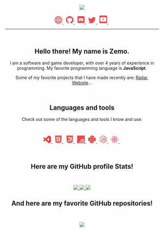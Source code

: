 <p align="center">
    <a href="https://zemo.ga">
        <img src="./assets/banners/Banner.gif/" width="500px" />
    </a>
</p>
<p align="center">
    <a href="https://zemo.ga/">
        <img src="./assets/icons/other/link-solid.svg/" width="25px" />
    </a>
    &nbsp;
    <a href="https://github.com/Zemo2311/">
        <img src="./assets/icons/other/github-solid.svg/" width="25px" />
    </a>
    &nbsp;
    <a href="https://discord.com/channels/@me/759462735657697281">
        <img src="./assets/icons/other/discord-solid.svg/" width="25px" />
    </a>
    &nbsp;
    <a href="https://twitter.com//">
        <img src="./assets/icons/other/twitter-solid.svg/" width="25px" />
    </a>
    &nbsp;
    <a href="https://www.youtube.com/channel//">
        <img src="./assets/icons/other/youtube-solid.svg/" width="25px" />
    </a>
    &nbsp;
    
</p>

<hr />
&nbsp;

<h2 align="center">
    Hello there! My name is <strong>Zemo</strong>.
</h2>
<p align="center">
    I am a software and game developer, with over 4 years of experience in programming. My favorite programming language is <strong>JavaScript</strong>.
</p>
<p align="center">
    Some of my favorite projects that I have made recently are:
    <a href="https://tref.ga/">Radar</a>,
    <a href="https://zemo.ga">Website</a>...
</p>

&nbsp;

<h2 align="center">
    Languages and tools
</h2>
<p align="center">
    Check out some of the languages and tools I know and use:
</p>

&nbsp;

<p align="center">
    <a href="https://code.visualstudio.com/">
        <img src="./assets/icons/tools/visualstudiocode.svg/" width="25px" />
    </a>
    &nbsp;
    <a href="https://en.wikipedia.org/wiki/HTML5/">
        <img src="./assets/icons/languages/html5.svg/" width="25px" />
    </a>
    &nbsp;
    <a href="https://en.wikipedia.org/wiki/CSS/">
        <img src="./assets/icons/languages/css3.svg/" width="25px" />
    </a>
    &nbsp;
    <a href="https://www.javascript.com/">
        <img src="./assets/icons/languages/javascript.svg/" width="25px" />
    </a>
    &nbsp;
    <a href="https://www.python.org/">
        <img src="./assets/icons/languages/python.svg/" width="25px" />
    </a>
    &nbsp;
    <a href="https://www.nodejs.org/">
        <img src="./assets/icons/languages/nodejs.svg/" width="25px" />
    </a>
    &nbsp;
    <a href="https://www.reactjs.org/">
        <img src="./assets/icons/languages/react.svg/" width="25px" />
    </a>
    &nbsp;
</p>

&nbsp;

<h2 align="center">
    Here are my GitHub profile <strong>Stats</strong>!
</h2>

&nbsp;

<p align="center">
    <a href="https://github.com/Zemo2311/">
        <img src="//" />
    </a>
    <a href="https://github.com/Zemo2311/">
        <img src="//" />
    </a>
    <a href="https://github.com/Zemo2311/">
        <img src="//" />
    </a>
</p>

<h2 align="center">
    And here are my favorite GitHub <strong>repositories</strong>!
</h2>

&nbsp;

<p align="center">
    <a href="https://github.com/Zemo2311//">
        <img src="//" />
    </a>
</p>

&nbsp;

